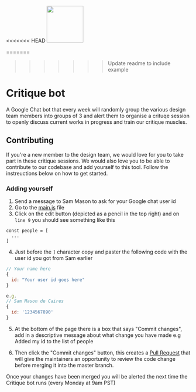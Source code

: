 <<<<<<< HEAD
<img src="https://github.com/cloudflare-design/critique-bot/blob/master/logo.png?raw=true" width="100">

=======
>>>>>>> Update readme to include example
# Critique bot

A Google Chat bot that every week will randomly group the various design team members into groups of 3 and alert them to organise a crituqe session to openly discuss current works in progress and train our critique muscles.

## Contributing

If you're a new member to the design team, we would love for you to take part in these critique sessions. We would also love you to be able to contribute to our codebase and add yourself to this tool. Follow the instreuctions below on how to get started.

### Adding yourself

1. Send a message to Sam Mason to ask for your Google chat user id
2. Go to the [main.js](https://github.com/cloudflare-design/critique-bot/blob/master/main.js) file
3. Click on the edit button (depicted as a pencil in the top right) and on `line 9` you should see something like this

```
const people = [
  ...
]
```

4. Just before the `]` character copy and paster the following code with the user id you got from Sam earlier

```javascript
// Your name here
{
  id: "Your user id goes here"
}

e.g.
// Sam Mason de Caires
{
  id: '1234567890'
}
```

5. At the bottom of the page there is a box that says "Commit changes", add in a descriptive message about what change you have made e.g Added my id to the list of people

6. Then click the "Commit changes" button, this creates a [Pull Request](https://help.github.com/articles/about-pull-requests/) that will give the maintainers an opportunity to review the code change before merging it into the master branch.

Once your changes have been merged you will be alerted the next time the Critique bot runs (every Monday at 9am PST)
